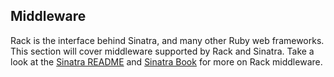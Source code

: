 Middleware
----------

Rack is the interface behind Sinatra, and many other Ruby web frameworks. This section will cover middleware supported by Rack and Sinatra. Take a look at the [Sinatra README][middleware-readme] and [Sinatra Book][middleware-book] for more on Rack middleware.

[middleware-readme]: http://www.sinatrarb.com/intro#Rack%20Middleware
[middleware-book]: http://sinatra-book.gittr.com/#rack_middleware

